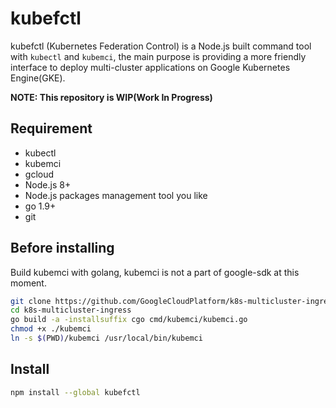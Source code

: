# kubefctl

kubefctl (Kubernetes Federation Control) is a Node.js built command tool with `kubectl` and `kubemci`, the main purpose is providing a more friendly interface to deploy multi-cluster applications on Google Kubernetes Engine(GKE).

**NOTE: This repository is WIP(Work In Progress)**

## Requirement
* kubectl
* kubemci
* gcloud
* Node.js 8+
* Node.js packages management tool you like
* go 1.9+
* git

## Before installing
Build kubemci with golang, kubemci is not a part of google-sdk at this moment.
```bash
git clone https://github.com/GoogleCloudPlatform/k8s-multicluster-ingress.git
cd k8s-multicluster-ingress
go build -a -installsuffix cgo cmd/kubemci/kubemci.go
chmod +x ./kubemci
ln -s $(PWD)/kubemci /usr/local/bin/kubemci
```

## Install
```bash
npm install --global kubefctl
```
